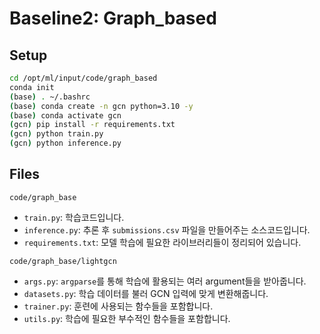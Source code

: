 # Baseline2: Graph_based

## Setup
```bash
cd /opt/ml/input/code/graph_based
conda init
(base) . ~/.bashrc
(base) conda create -n gcn python=3.10 -y
(base) conda activate gcn
(gcn) pip install -r requirements.txt
(gcn) python train.py
(gcn) python inference.py
```

## Files
`code/graph_base`
* `train.py`: 학습코드입니다.
* `inference.py`: 추론 후 `submissions.csv` 파일을 만들어주는 소스코드입니다.
* `requirements.txt`: 모델 학습에 필요한 라이브러리들이 정리되어 있습니다.

`code/graph_base/lightgcn`
* `args.py`: `argparse`를 통해 학습에 활용되는 여러 argument들을 받아줍니다.
* `datasets.py`: 학습 데이터를 불러 GCN 입력에 맞게 변환해줍니다.
* `trainer.py`: 훈련에 사용되는 함수들을 포함합니다.
* `utils.py`: 학습에 필요한 부수적인 함수들을 포함합니다.
